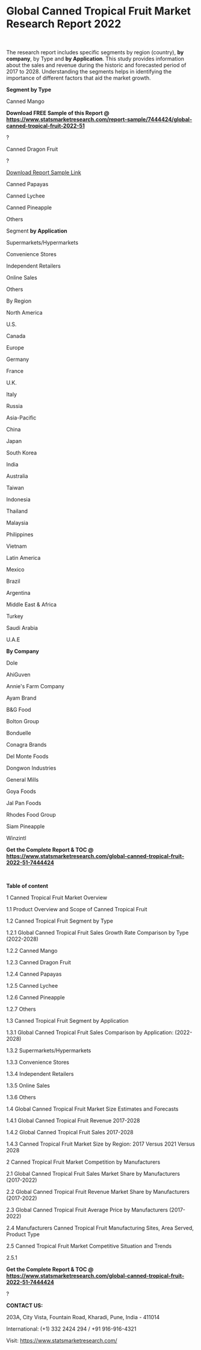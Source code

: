 <h1>Global Canned Tropical Fruit Market Research Report 2022</h1><br/><p>The research report includes specific segments by region (country), <strong>by company</strong>, by Type and <strong>by Application</strong>. This study provides information about the sales and revenue during the historic and forecasted period of 2017 to 2028. Understanding the segments helps in identifying the importance of different factors that aid the market growth.</p>
 
 
 
 <p><strong>Segment by Type</strong></p>
 
 
 
 <p>Canned Mango</p>
 
 
 
 <div><b>Download FREE Sample of this Report @ <a href="https://www.statsmarketresearch.com/download-free-sample/7444424/global-canned-tropical-fruit-2022-51">https://www.statsmarketresearch.com/report-sample/7444424/global-canned-tropical-fruit-2022-51</a></b></div>
 
 
 
 <p>? </p>
 
 
 
 <p>Canned Dragon Fruit</p>
 
 
 
 <p>? </p>
 
 
 
 <p><a href="https://www.statsmarketresearch.com/download-free-sample/7444424/global-canned-tropical-fruit-2022-51">Download Report Sample Link</a></p>
 
 
 
 <p>Canned Papayas</p>
 
 
 
 <p>Canned Lychee</p>
 
 
 
 <p>Canned Pineapple</p>
 
 
 
 <p>Others</p>
 
 
 
 <p>Segment <strong>by Application</strong></p>
 
 
 
 <p>Supermarkets/Hypermarkets</p>
 
 
 
 <p>Convenience Stores</p>
 
 
 
 <p>Independent Retailers</p>
 
 
 
 <p>Online Sales</p>
 
 
 
 <p>Others</p>
 
 
 
 <p>By Region</p>
 
 
 
 <p>North America</p>
 
 
 
 <p>U.S.</p>
 
 
 
 <p>Canada</p>
 
 
 
 <p>Europe</p>
 
 
 
 <p>Germany</p>
 
 
 
 <p>France</p>
 
 
 
 <p>U.K.</p>
 
 
 
 <p>Italy</p>
 
 
 
 <p>Russia</p>
 
 
 
 <p>Asia-Pacific</p>
 
 
 
 <p>China</p>
 
 
 
 <p>Japan</p>
 
 
 
 <p>South Korea</p>
 
 
 
 <p>India</p>
 
 
 
 <p>Australia</p>
 
 
 
 <p>Taiwan</p>
 
 
 
 <p>Indonesia</p>
 
 
 
 <p>Thailand</p>
 
 
 
 <p>Malaysia</p>
 
 
 
 <p>Philippines</p>
 
 
 
 <p>Vietnam</p>
 
 
 
 <p>Latin America</p>
 
 
 
 <p>Mexico</p>
 
 
 
 <p>Brazil</p>
 
 
 
 <p>Argentina</p>
 
 
 
 <p>Middle East & Africa</p>
 
 
 
 <p>Turkey</p>
 
 
 
 <p>Saudi Arabia</p>
 
 
 
 <p>U.A.E</p>
 
 
 
 <p><strong>By Company</strong></p>
 
 
 
 <p>Dole</p>
 
 
 
 <p>AhiGuven</p>
 
 
 
 <p>Annie&#39;s Farm Company</p>
 
 
 
 <p>Ayam Brand</p>
 
 
 
 <p>B&G Food</p>
 
 
 
 <p>Bolton Group</p>
 
 
 
 <p>Bonduelle</p>
 
 
 
 <p>Conagra Brands</p>
 
 
 
 <p>Del Monte Foods</p>
 
 
 
 <p>Dongwon Industries</p>
 
 
 
 <p>General Mills</p>
 
 
 
 <p>Goya Foods</p>
 
 
 
 <p>Jal Pan Foods</p>
 
 
 
 <p>Rhodes Food Group</p>
 
 
 
 <p>Siam Pineapple</p>
 
 
 
 <p>Winzintl</p>
 
 
 
 <div><b>Get the Complete Report & TOC @ <a href="https://www.statsmarketresearch.com/global-canned-tropical-fruit-2022-51-7444424">https://www.statsmarketresearch.com/global-canned-tropical-fruit-2022-51-7444424</a></b></div>
 
 
 
 <p><br />
 
 <b>Table of content</b></p>
 
 
 
 <p>1 Canned Tropical Fruit Market Overview<br />
 
 1.1 Product Overview and Scope of Canned Tropical Fruit<br />
 
 1.2 Canned Tropical Fruit Segment by Type<br />
 
 1.2.1 Global Canned Tropical Fruit Sales Growth Rate Comparison by Type (2022-2028)<br />
 
 1.2.2 Canned Mango<br />
 
 1.2.3 Canned Dragon Fruit<br />
 
 1.2.4 Canned Papayas<br />
 
 1.2.5 Canned Lychee<br />
 
 1.2.6 Canned Pineapple<br />
 
 1.2.7 Others<br />
 
 1.3 Canned Tropical Fruit Segment by Application<br />
 
 1.3.1 Global Canned Tropical Fruit Sales Comparison by Application: (2022-2028)<br />
 
 1.3.2 Supermarkets/Hypermarkets<br />
 
 1.3.3 Convenience Stores<br />
 
 1.3.4 Independent Retailers<br />
 
 1.3.5 Online Sales<br />
 
 1.3.6 Others<br />
 
 1.4 Global Canned Tropical Fruit Market Size Estimates and Forecasts<br />
 
 1.4.1 Global Canned Tropical Fruit Revenue 2017-2028<br />
 
 1.4.2 Global Canned Tropical Fruit Sales 2017-2028<br />
 
 1.4.3 Canned Tropical Fruit Market Size by Region: 2017 Versus 2021 Versus 2028<br />
 
 2 Canned Tropical Fruit Market Competition by Manufacturers<br />
 
 2.1 Global Canned Tropical Fruit Sales Market Share by Manufacturers (2017-2022)<br />
 
 2.2 Global Canned Tropical Fruit Revenue Market Share by Manufacturers (2017-2022)<br />
 
 2.3 Global Canned Tropical Fruit Average Price by Manufacturers (2017-2022)<br />
 
 2.4 Manufacturers Canned Tropical Fruit Manufacturing Sites, Area Served, Product Type<br />
 
 2.5 Canned Tropical Fruit Market Competitive Situation and Trends<br />
 
 2.5.1</p>
 
 
 
 <div><b>Get the Complete Report & TOC @ <a href="https://www.statsmarketresearch.com/global-canned-tropical-fruit-2022-51-7444424">https://www.statsmarketresearch.com/global-canned-tropical-fruit-2022-51-7444424</a></b></div>
 
 
 
 <p>? </p>
 
 
 
 <p><b>CONTACT US:</b><br />
 
 203A, City Vista, Fountain Road, Kharadi, Pune, India - 411014<br />
 
 International: (+1) 332 2424 294 / +91 916-916-4321<br />
 
 Visit: <a href="https://www.statsmarketresearch.com/">https://www.statsmarketresearch.com/</a></p>